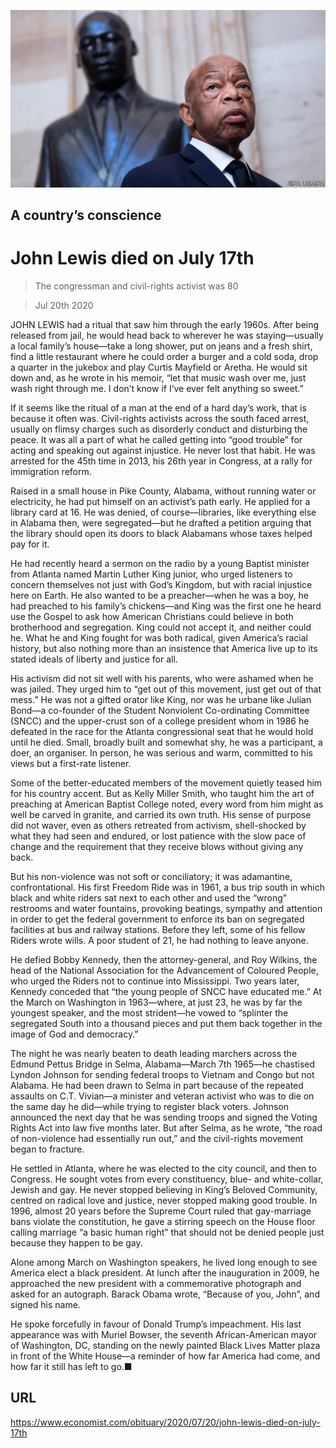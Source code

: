 ![](./images/20200725_OBP501.jpg)

## A country’s conscience

# John Lewis died on July 17th

> The congressman and civil-rights activist was 80

> Jul 20th 2020

JOHN LEWIS had a ritual that saw him through the early 1960s. After being released from jail, he would head back to wherever he was staying—usually a local family’s house—take a long shower, put on jeans and a fresh shirt, find a little restaurant where he could order a burger and a cold soda, drop a quarter in the jukebox and play Curtis Mayfield or Aretha. He would sit down and, as he wrote in his memoir, “let that music wash over me, just wash right through me. I don’t know if I’ve ever felt anything so sweet.”

If it seems like the ritual of a man at the end of a hard day’s work, that is because it often was. Civil-rights activists across the south faced arrest, usually on flimsy charges such as disorderly conduct and disturbing the peace. It was all a part of what he called getting into “good trouble” for acting and speaking out against injustice. He never lost that habit. He was arrested for the 45th time in 2013, his 26th year in Congress, at a rally for immigration reform.

Raised in a small house in Pike County, Alabama, without running water or electricity, he had put himself on an activist’s path early. He applied for a library card at 16. He was denied, of course—libraries, like everything else in Alabama then, were segregated—but he drafted a petition arguing that the library should open its doors to black Alabamans whose taxes helped pay for it.

He had recently heard a sermon on the radio by a young Baptist minister from Atlanta named Martin Luther King junior, who urged listeners to concern themselves not just with God’s Kingdom, but with racial injustice here on Earth. He also wanted to be a preacher—when he was a boy, he had preached to his family’s chickens—and King was the first one he heard use the Gospel to ask how American Christians could believe in both brotherhood and segregation. King could not accept it, and neither could he. What he and King fought for was both radical, given America’s racial history, but also nothing more than an insistence that America live up to its stated ideals of liberty and justice for all.

His activism did not sit well with his parents, who were ashamed when he was jailed. They urged him to “get out of this movement, just get out of that mess.” He was not a gifted orator like King, nor was he urbane like Julian Bond—a co-founder of the Student Nonviolent Co-ordinating Committee (SNCC) and the upper-crust son of a college president whom in 1986 he defeated in the race for the Atlanta congressional seat that he would hold until he died. Small, broadly built and somewhat shy, he was a participant, a doer, an organiser. In person, he was serious and warm, committed to his views but a first-rate listener.

Some of the better-educated members of the movement quietly teased him for his country accent. But as Kelly Miller Smith, who taught him the art of preaching at American Baptist College noted, every word from him might as well be carved in granite, and carried its own truth. His sense of purpose did not waver, even as others retreated from activism, shell-shocked by what they had seen and endured, or lost patience with the slow pace of change and the requirement that they receive blows without giving any back.

But his non-violence was not soft or conciliatory; it was adamantine, confrontational. His first Freedom Ride was in 1961, a bus trip south in which black and white riders sat next to each other and used the “wrong” restrooms and water fountains, provoking beatings, sympathy and attention in order to get the federal government to enforce its ban on segregated facilities at bus and railway stations. Before they left, some of his fellow Riders wrote wills. A poor student of 21, he had nothing to leave anyone.

He defied Bobby Kennedy, then the attorney-general, and Roy Wilkins, the head of the National Association for the Advancement of Coloured People, who urged the Riders not to continue into Mississippi. Two years later, Kennedy conceded that “the young people of SNCC have educated me.” At the March on Washington in 1963—where, at just 23, he was by far the youngest speaker, and the most strident—he vowed to “splinter the segregated South into a thousand pieces and put them back together in the image of God and democracy.”

The night he was nearly beaten to death leading marchers across the Edmund Pettus Bridge in Selma, Alabama—March 7th 1965—he chastised Lyndon Johnson for sending federal troops to Vietnam and Congo but not Alabama. He had been drawn to Selma in part because of the repeated assaults on C.T. Vivian—a minister and veteran activist who was to die on the same day he did—while trying to register black voters. Johnson announced the next day that he was sending troops and signed the Voting Rights Act into law five months later. But after Selma, as he wrote, “the road of non-violence had essentially run out,” and the civil-rights movement began to fracture.

He settled in Atlanta, where he was elected to the city council, and then to Congress. He sought votes from every constituency, blue- and white-collar, Jewish and gay. He never stopped believing in King’s Beloved Community, centred on radical love and justice, never stopped making good trouble. In 1996, almost 20 years before the Supreme Court ruled that gay-marriage bans violate the constitution, he gave a stirring speech on the House floor calling marriage “a basic human right” that should not be denied people just because they happen to be gay.

Alone among March on Washington speakers, he lived long enough to see America elect a black president. At lunch after the inauguration in 2009, he approached the new president with a commemorative photograph and asked for an autograph. Barack Obama wrote, “Because of you, John”, and signed his name.

He spoke forcefully in favour of Donald Trump’s impeachment. His last appearance was with Muriel Bowser, the seventh African-American mayor of Washington, DC, standing on the newly painted Black Lives Matter plaza in front of the White House—a reminder of how far America had come, and how far it still has left to go.■

## URL

https://www.economist.com/obituary/2020/07/20/john-lewis-died-on-july-17th
